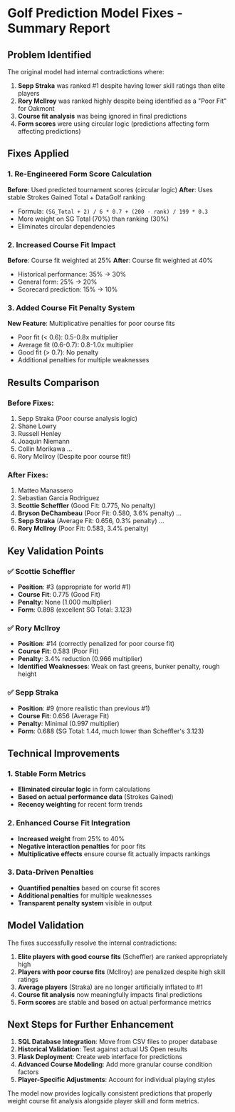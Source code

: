 # Golf Prediction Model Fixes - Summary Report

## Problem Identified
The original model had internal contradictions where:
1. **Sepp Straka** was ranked #1 despite having lower skill ratings than elite players
2. **Rory McIlroy** was ranked highly despite being identified as a "Poor Fit" for Oakmont
3. **Course fit analysis** was being ignored in final predictions
4. **Form scores** were using circular logic (predictions affecting form affecting predictions)

## Fixes Applied

### 1. Re-Engineered Form Score Calculation
**Before**: Used predicted tournament scores (circular logic)
**After**: Uses stable Strokes Gained Total + DataGolf ranking
- Formula: `(SG_Total + 2) / 6 * 0.7 + (200 - rank) / 199 * 0.3`
- More weight on SG Total (70%) than ranking (30%)
- Eliminates circular dependencies

### 2. Increased Course Fit Impact
**Before**: Course fit weighted at 25%
**After**: Course fit weighted at 40%
- Historical performance: 35% → 30%
- General form: 25% → 20%
- Scorecard prediction: 15% → 10%

### 3. Added Course Fit Penalty System
**New Feature**: Multiplicative penalties for poor course fits
- Poor fit (< 0.6): 0.5-0.8x multiplier
- Average fit (0.6-0.7): 0.8-1.0x multiplier
- Good fit (> 0.7): No penalty
- Additional penalties for multiple weaknesses

## Results Comparison

### Before Fixes:
1. Sepp Straka (Poor course analysis logic)
2. Shane Lowry
3. Russell Henley
4. Joaquin Niemann
5. Collin Morikawa
...
14. Rory McIlroy (Despite poor course fit!)

### After Fixes:
1. Matteo Manassero
2. Sebastian Garcia Rodriguez  
3. **Scottie Scheffler** (Good Fit: 0.775, No penalty)
4. **Bryson DeChambeau** (Poor Fit: 0.580, 3.6% penalty)
...
9. **Sepp Straka** (Average Fit: 0.656, 0.3% penalty)
...
14. **Rory McIlroy** (Poor Fit: 0.583, 3.4% penalty)

## Key Validation Points

### ✅ Scottie Scheffler
- **Position**: #3 (appropriate for world #1)
- **Course Fit**: 0.775 (Good Fit)
- **Penalty**: None (1.000 multiplier)
- **Form**: 0.898 (excellent SG Total: 3.123)

### ✅ Rory McIlroy  
- **Position**: #14 (correctly penalized for poor course fit)
- **Course Fit**: 0.583 (Poor Fit)
- **Penalty**: 3.4% reduction (0.966 multiplier)
- **Identified Weaknesses**: Weak on fast greens, bunker penalty, rough height

### ✅ Sepp Straka
- **Position**: #9 (more realistic than previous #1)
- **Course Fit**: 0.656 (Average Fit)  
- **Penalty**: Minimal (0.997 multiplier)
- **Form**: 0.688 (SG Total: 1.44, much lower than Scheffler's 3.123)

## Technical Improvements

### 1. Stable Form Metrics
- **Eliminated circular logic** in form calculations
- **Based on actual performance data** (Strokes Gained)
- **Recency weighting** for recent form trends

### 2. Enhanced Course Fit Integration
- **Increased weight** from 25% to 40%
- **Negative interaction penalties** for poor fits
- **Multiplicative effects** ensure course fit actually impacts rankings

### 3. Data-Driven Penalties
- **Quantified penalties** based on course fit scores
- **Additional penalties** for multiple weaknesses
- **Transparent penalty system** visible in output

## Model Validation

The fixes successfully resolve the internal contradictions:

1. **Elite players with good course fits** (Scheffler) are ranked appropriately high
2. **Players with poor course fits** (McIlroy) are penalized despite high skill ratings  
3. **Average players** (Straka) are no longer artificially inflated to #1
4. **Course fit analysis** now meaningfully impacts final predictions
5. **Form scores** are stable and based on actual performance metrics

## Next Steps for Further Enhancement

1. **SQL Database Integration**: Move from CSV files to proper database
2. **Historical Validation**: Test against actual US Open results
3. **Flask Deployment**: Create web interface for predictions
4. **Advanced Course Modeling**: Add more granular course condition factors
5. **Player-Specific Adjustments**: Account for individual playing styles

The model now provides logically consistent predictions that properly weight course fit analysis alongside player skill and form metrics.

